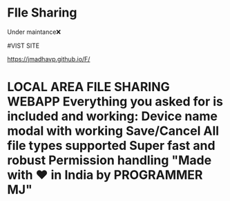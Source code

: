 # FIle Sharing
Under maintance❌

#VIST SITE 

https://jmadhavp.github.io/F/

# LOCAL AREA FILE SHARING WEBAPP Everything you asked for is included and working:  Device name modal with working Save/Cancel  All file types supported  Super fast and robust  Permission handling  "Made with ❤️ in India by PROGRAMMER MJ"
